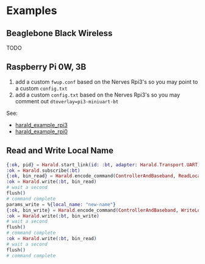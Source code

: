# Examples

## Beaglebone Black Wireless

TODO

## Raspberry Pi 0W, 3B

1. add a custom `fwup.conf` based on the Nerves Rpi3's so you may point to a
   custom `config.txt`
2. add a custom `config.txt` based on the Nerves Rpi3's so you may comment out
   `dtoverlay=pi3-miniuart-bt`

See:

  - [harald_example_rpi3](https://github.com/verypossible/harald_example_rpi3)
  - [harald_example_rpi0](https://github.com/verypossible/harald_example_rpi0)

## Read and Write Local Name

```elixir
{:ok, pid} = Harald.start_link(id: :bt, adapter: Harald.Transport.UART)
:ok = Harald.subscribe(:bt)
{:ok, bin_read} = Harald.encode_command(ControllerAndBaseband, ReadLocalName)
:ok = Harald.write(:bt, bin_read)
# wait a second
flush()
# command complete
params_write = %{local_name: "new-name"}
{:ok, bin_write} = Harald.encode_command(ControllerAndBaseband, WriteLocalName, params_write)
:ok = Harald.write(:bt, bin_write)
# wait a second
flush()
# command complete
:ok = Harald.write(:bt, bin_read)
# wait a second
flush()
# command complete
```
